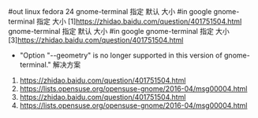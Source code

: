 #out
linux fedora 24 gnome-terminal 指定 默认 大小
#in
google gnome-terminal 指定 大小
[1]https://zhidao.baidu.com/question/401751504.html
gnome-terminal 指定 默认 大小
#in
google gnome-terminal 指定 大小
[3]https://zhidao.baidu.com/question/401751504.html
- "Option "--geometry" is no longer supported in this version of
gnome-terminal." 解决方案
1. https://zhidao.baidu.com/question/401751504.html
2. https://lists.opensuse.org/opensuse-gnome/2016-04/msg00004.html
3. https://zhidao.baidu.com/question/401751504.html
4. https://lists.opensuse.org/opensuse-gnome/2016-04/msg00004.html
